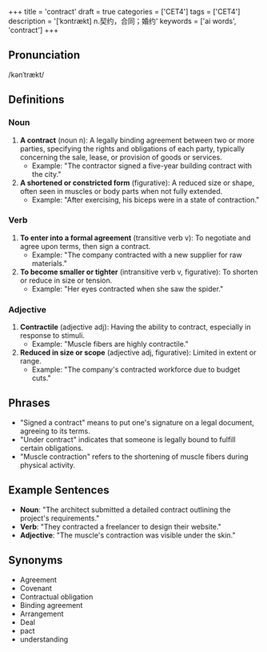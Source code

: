 +++
title = 'contract'
draft = true
categories = ['CET4']
tags = ['CET4']
description = '[ˈkɔntrækt] n.契约，合同；婚约'
keywords = ['ai words', 'contract']
+++

## Pronunciation
/kənˈtrækt/

## Definitions
### Noun
1. **A contract** (noun n): A legally binding agreement between two or more parties, specifying the rights and obligations of each party, typically concerning the sale, lease, or provision of goods or services.
   - Example: "The contractor signed a five-year building contract with the city."
2. **A shortened or constricted form** (figurative): A reduced size or shape, often seen in muscles or body parts when not fully extended.
   - Example: "After exercising, his biceps were in a state of contraction."

### Verb
1. **To enter into a formal agreement** (transitive verb v): To negotiate and agree upon terms, then sign a contract.
   - Example: "The company contracted with a new supplier for raw materials."
2. **To become smaller or tighter** (intransitive verb v, figurative): To shorten or reduce in size or tension.
   - Example: "Her eyes contracted when she saw the spider."

### Adjective
1. **Contractile** (adjective adj): Having the ability to contract, especially in response to stimuli.
   - Example: "Muscle fibers are highly contractile."
2. **Reduced in size or scope** (adjective adj, figurative): Limited in extent or range.
   - Example: "The company's contracted workforce due to budget cuts."

## Phrases
- "Signed a contract" means to put one's signature on a legal document, agreeing to its terms.
- "Under contract" indicates that someone is legally bound to fulfill certain obligations.
- "Muscle contraction" refers to the shortening of muscle fibers during physical activity.

## Example Sentences
- **Noun**: "The architect submitted a detailed contract outlining the project's requirements."
- **Verb**: "They contracted a freelancer to design their website."
- **Adjective**: "The muscle's contraction was visible under the skin."

## Synonyms
- Agreement
- Covenant
- Contractual obligation
- Binding agreement
- Arrangement
- Deal
- pact
- understanding
